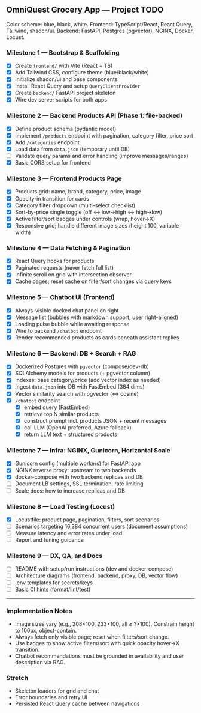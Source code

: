 ## OmniQuest Grocery App — Project TODO

Color scheme: blue, black, white. Frontend: TypeScript/React, React Query, Tailwind, shadcn/ui. Backend: FastAPI, Postgres (pgvector), NGINX, Docker, Locust.

### Milestone 1 — Bootstrap & Scaffolding
- [x] Create `frontend/` with Vite (React + TS)
- [x] Add Tailwind CSS, configure theme (blue/black/white)
- [x] Initialize shadcn/ui and base components
- [x] Install React Query and setup `QueryClientProvider`
- [x] Create `backend/` FastAPI project skeleton
- [x] Wire dev server scripts for both apps

### Milestone 2 — Backend Products API (Phase 1: file-backed)
- [x] Define product schema (pydantic model)
- [x] Implement `/products` endpoint with pagination, category filter, price sort
- [x] Add `/categories` endpoint
- [x] Load data from `data.json` (temporary until DB)
- [ ] Validate query params and error handling (improve messages/ranges)
- [x] Basic CORS setup for frontend

### Milestone 3 — Frontend Products Page
- [x] Products grid: name, brand, category, price, image
- [x] Opacity-in transition for cards
- [x] Category filter dropdown (multi-select checklist)
- [x] Sort-by-price single toggle (off ↔ low→high ↔ high→low)
- [x] Active filter/sort badges under controls (wrap, hover→X)
- [x] Responsive grid; handle different image sizes (height 100, variable width)

### Milestone 4 — Data Fetching & Pagination
- [x] React Query hooks for products
- [x] Paginated requests (never fetch full list)
- [x] Infinite scroll on grid with intersection observer
- [x] Cache pages; reset cache on filter/sort changes via query keys

### Milestone 5 — Chatbot UI (Frontend)
- [x] Always-visible docked chat panel on right
- [x] Message list (bubbles with markdown support; user right-aligned)
- [x] Loading pulse bubble while awaiting response
- [x] Wire to backend `/chatbot` endpoint
- [x] Render recommended products as cards beneath assistant replies

### Milestone 6 — Backend: DB + Search + RAG
- [x] Dockerized Postgres with `pgvector` (compose/dev-db)
- [x] SQLAlchemy models for products (+ pgvector column)
- [x] Indexes: base category/price (add vector index as needed)
- [x] Ingest `data.json` into DB with FastEmbed (384 dims)
- [x] Vector similarity search with pgvector (<=> cosine)
- [x] `/chatbot` endpoint
  - [x] embed query (FastEmbed)
  - [x] retrieve top N similar products
  - [x] construct prompt incl. products JSON + recent messages
  - [x] call LLM (OpenAI preferred, Azure fallback)
  - [x] return LLM text + structured products

### Milestone 7 — Infra: NGINX, Gunicorn, Horizontal Scale
- [x] Gunicorn config (multiple workers) for FastAPI app
- [x] NGINX reverse proxy: upstream to two backends
- [x] docker-compose with two backend replicas and DB
- [ ] Document LB settings, SSL termination, rate limiting
- [ ] Scale docs: how to increase replicas and DB

### Milestone 8 — Load Testing (Locust)
- [x] Locustfile: product page, pagination, filters, sort scenarios
- [ ] Scenarios targeting 16,384 concurrent users (document assumptions)
- [ ] Measure latency and error rates under load
- [ ] Report and tuning guidance

### Milestone 9 — DX, QA, and Docs
- [ ] README with setup/run instructions (dev and docker-compose)
- [ ] Architecture diagrams (frontend, backend, proxy, DB, vector flow)
- [ ] .env templates for secrets/keys
- [ ] Basic CI hints (format/lint/test)

---

### Implementation Notes
- Image sizes vary (e.g., 208×100, 233×100, all ≥ ?×100). Constrain height to 100px, object-contain.
- Always fetch only visible page; reset when filters/sort change.
- Use badges to show active filters/sort with quick opacity hover→X transition.
- Chatbot recommendations must be grounded in availability and user description via RAG.

### Stretch
- Skeleton loaders for grid and chat
- Error boundaries and retry UI
- Persisted React Query cache between navigations

